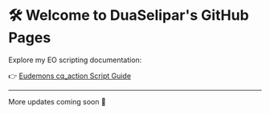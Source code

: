 # 🛠️ Welcome to DuaSelipar's GitHub Pages

Explore my EO scripting documentation:

👉 [Eudemons cq_action Script Guide](/eudemons-cq_action-guide/)

---

More updates coming soon 🚀
